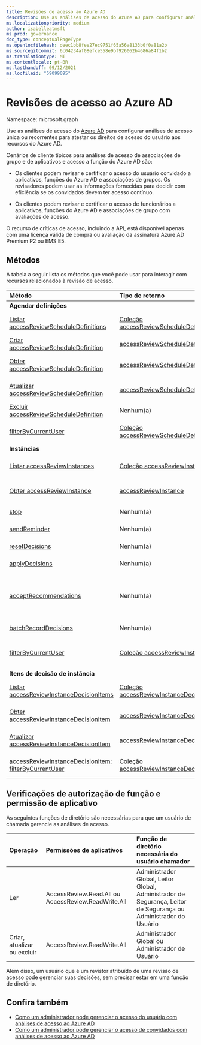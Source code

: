 ```yaml
---
title: Revisões de acesso ao Azure AD
description: Use as análises de acesso do Azure AD para configurar análises de acesso única ou recorrentes para atestar os direitos de acesso do usuário aos recursos do Azure AD.
ms.localizationpriority: medium
author: isabelleatmsft
ms.prod: governance
doc_type: conceptualPageType
ms.openlocfilehash: deec1bb8fee27ec9751f65a56a8133b0f0a81a2b
ms.sourcegitcommit: 6c04234af08efce558e9bf926062b4686a84f1b2
ms.translationtype: MT
ms.contentlocale: pt-BR
ms.lasthandoff: 09/12/2021
ms.locfileid: "59099095"
---
```

# <a name="azure-ad-access-reviews"></a>Revisões de acesso ao Azure AD

Namespace: microsoft.graph


Use as análises de acesso do [Azure AD](/azure/active-directory/active-directory-azure-ad-controls-access-reviews-overview) para configurar análises de acesso única ou recorrentes para atestar os direitos de acesso do usuário aos recursos do Azure AD.

Cenários de cliente típicos para análises de acesso de associações de grupo e de aplicativos e acesso a função do Azure AD são:

- Os clientes podem revisar e certificar o acesso do usuário convidado a aplicativos, funções do Azure AD e associações de grupos. Os revisadores podem usar as informações fornecidas para decidir com eficiência se os convidados devem ter acesso contínuo.

- Os clientes podem revisar e certificar o acesso de funcionários a aplicativos, funções do Azure AD e associações de grupo com avaliações de acesso.

O recurso de críticas de acesso, incluindo a API, está disponível apenas com uma licença válida de compra ou avaliação da assinatura Azure AD Premium P2 ou EMS E5.


## <a name="methods"></a>Métodos

A tabela a seguir lista os métodos que você pode usar para interagir com recursos relacionados à revisão de acesso.

| Método           | Tipo de retorno    |Descrição|
|:---------------|:--------|:----------|
|**Agendar definições**| | |
|[Listar accessReviewScheduleDefinitions](../api/accessreviewscheduledefinition-list.md)|[Coleção accessReviewScheduleDefinition](../resources/accessreviewscheduledefinition.md)|Obter uma lista dos [objetos accessReviewScheduleDefinition](../resources/accessreviewscheduledefinition.md) e suas propriedades.|
|[Criar accessReviewScheduleDefinition](../api/accessreviewscheduledefinition-post.md)|[accessReviewScheduleDefinition](../resources/accessreviewscheduledefinition.md)|Crie um novo [objeto accessReviewScheduleDefinition.](../resources/accessreviewscheduledefinition.md)|
|[Obter accessReviewScheduleDefinition](../api/accessreviewscheduledefinition-get.md)|[accessReviewScheduleDefinition](../resources/accessreviewscheduledefinition.md)|Leia as propriedades e as relações de [um objeto accessReviewScheduleDefinition.](../resources/accessreviewscheduledefinition.md)|
|[Atualizar accessReviewScheduleDefinition](../api/accessreviewscheduledefinition-update.md)|[accessReviewScheduleDefinition](../resources/accessreviewscheduledefinition.md)|Atualize as propriedades de [um objeto accessReviewScheduleDefinition.](../resources/accessreviewscheduledefinition.md)|
|[Excluir accessReviewScheduleDefinition](../api/accessreviewscheduledefinition-delete.md)|Nenhum(a)|Exclui um [objeto accessReviewScheduleDefinition.](../resources/accessreviewscheduledefinition.md)|
|[filterByCurrentUser](../api/accessreviewscheduledefinition-filterbycurrentuser.md)|[Coleção accessReviewScheduleDefinition](../resources/accessreviewscheduledefinition.md)|Retorna todas as definições em que o usuário de chamada é o revistor de qualquer instância.|
|**Instâncias**| | |
|[Listar accessReviewInstances](../api/accessreviewinstance-list.md)|[Coleção accessReviewInstance](../resources/accessreviewinstance.md)|Obter uma lista dos [objetos accessReviewInstance](../resources/accessreviewinstance.md) e suas propriedades.|
|[Obter accessReviewInstance](../api/accessreviewinstance-get.md)|[accessReviewInstance](../resources/accessreviewinstance.md)|Leia as propriedades e as relações de um [objeto accessReviewInstance.](../resources/accessreviewinstance.md)|
|[stop](../api/accessreviewinstance-stop.md)|Nenhum(a)|Pare manualmente um accessReviewInstance.|
|[sendReminder](../api/accessreviewinstance-sendreminder.md)|Nenhum(a)|Envie um lembrete aos revisores de um accessReviewInstance.|
|[resetDecisions](../api/accessreviewinstance-resetdecisions.md)|Nenhum(a)|Redefine todos os itens de decisão em uma instância para `notReviewed`|
|[applyDecisions](../api/accessreviewinstance-applydecisions.md)|Nenhum(a)|Aplicar manualmente a decisão em um accessReviewInstance.|
|[acceptRecommendations](../api/accessreviewinstance-acceptrecommendations.md)|Nenhum(a)| Permite que o usuário de chamada aceite a recomendação de decisão para cada acesso NotReviewInstanceDecisionItem em que ele é o revisor para um accessReviewInstance específico.|
|[batchRecordDecisions](../api/accessreviewinstance-batchrecorddecisions.md)|Nenhum(a)|Revise lotes de entidades ou recursos em uma chamada.|
|[filterByCurrentUser](../api/accessreviewinstance-filterbycurrentuser.md)|[Coleção accessReviewInstance](../resources/accessreviewinstance.md)|Retorna todos os objetos de instância em uma definição para a qual o usuário de chamada é o revistor.|
|**Itens de decisão de instância**| | |
|[Listar accessReviewInstanceDecisionItems](../api/accessreviewinstancedecisionitem-list.md)|[Coleção accessReviewInstanceDecisionItem](../resources/accessreviewinstancedecisionitem.md)|Obter uma lista dos [objetos accessReviewInstanceDecisionItem](../resources/accessreviewinstancedecisionitem.md) e suas propriedades.|
|[Obter accessReviewInstanceDecisionItem](../api/accessreviewinstancedecisionitem-get.md)|[accessReviewInstanceDecisionItem](../resources/accessreviewinstancedecisionitem.md)|Leia as propriedades e as relações de um [objeto accessReviewInstanceDecisionItem.](../resources/accessreviewinstancedecisionitem.md)|
|[Atualizar accessReviewInstanceDecisionItem](../api/accessreviewinstancedecisionitem-update.md)|[accessReviewInstanceDecisionItem](../resources/accessreviewinstancedecisionitem.md)|Atualize as propriedades de [um objeto accessReviewInstanceDecisionItem.](../resources/accessreviewinstancedecisionitem.md)|
|[accessReviewInstanceDecisionItem: filterByCurrentUser](../api/accessreviewinstancedecisionitem-filterbycurrentuser.md)|[Coleção accessReviewInstanceDecisionItem](../resources/accessreviewinstancedecisionitem.md)|Retorna os itens de decisão dos quais o usuário de chamada é o revistor.|


## <a name="role-and-application-permission-authorization-checks"></a>Verificações de autorização de função e permissão de aplicativo

As seguintes funções de diretório são necessárias para que um usuário de chamada gerencie as análises de acesso. 

| Operação | Permissões de aplicativos | Função de diretório necessária do usuário chamador |
|:------------------|:------------|:--------------------------------------------|
| Ler | AccessReview.Read.All ou AccessReview.ReadWrite.All | Administrador Global, Leitor Global, Administrador de Segurança, Leitor de Segurança ou Administrador do Usuário |
| Criar, atualizar ou excluir | AccessReview.ReadWrite.All | Administrador Global ou Administrador de Usuário |

Além disso, um usuário que é um revistor atribuído de uma revisão de acesso pode gerenciar suas decisões, sem precisar estar em uma função de diretório.

## <a name="see-also"></a>Confira também

- [Como um administrador pode gerenciar o acesso do usuário com análises de acesso ao Azure AD](/azure/active-directory/active-directory-azure-ad-controls-manage-user-access-with-access-reviews)
- [Como um administrador pode gerenciar o acesso de convidados com análises de acesso ao Azure AD](/azure/active-directory/active-directory-azure-ad-controls-manage-guest-access-with-access-reviews)
